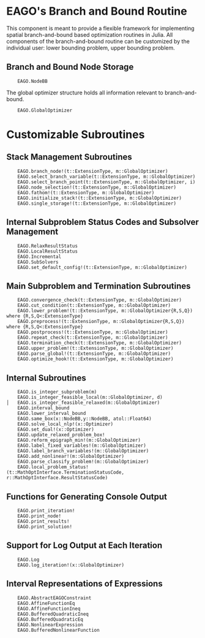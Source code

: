 # EAGO's Branch and Bound Routine

This component is meant to provide a flexible framework for implementing spatial branch-and-bound based optimization routines in Julia.
All components of the branch-and-bound routine can be customized by the individual user: lower bounding problem, upper bounding problem.

## Branch and Bound Node Storage

```@docs
    EAGO.NodeBB
```

The global optimizer structure holds all information relevant to branch-and-bound.

```@docs
    EAGO.GlobalOptimizer
```

# Customizable Subroutines

## Stack Management Subroutines

```@docs
    EAGO.branch_node!(t::ExtensionType, m::GlobalOptimizer)
    EAGO.select_branch_variable(t::ExtensionType, m::GlobalOptimizer)
    EAGO.select_branch_point(t::ExtensionType, m::GlobalOptimizer, i)
    EAGO.node_selection!(t::ExtensionType, m::GlobalOptimizer)
    EAGO.fathom!(t::ExtensionType, m::GlobalOptimizer)
    EAGO.initialize_stack!(t::ExtensionType, m::GlobalOptimizer)
    EAGO.single_storage!(t::ExtensionType, m::GlobalOptimizer)
```

## Internal Subproblem Status Codes and Subsolver Management

```@docs
    EAGO.RelaxResultStatus
    EAGO.LocalResultStatus
    EAGO.Incremental
    EAGO.SubSolvers
    EAGO.set_default_config!(t::ExtensionType, m::GlobalOptimizer)
```

## Main Subproblem and Termination Subroutines

```@docs
    EAGO.convergence_check(t::ExtensionType, m::GlobalOptimizer)
    EAGO.cut_condition(t::ExtensionType, m::GlobalOptimizer)
    EAGO.lower_problem!(t::ExtensionType, m::GlobalOptimizer{R,S,Q}) where {R,S,Q<:ExtensionType}
    EAGO.preprocess!(t::ExtensionType, m::GlobalOptimizer{R,S,Q}) where {R,S,Q<:ExtensionType}
    EAGO.postprocess!(t::ExtensionType, m::GlobalOptimizer)
    EAGO.repeat_check(t::ExtensionType, m::GlobalOptimizer)
    EAGO.termination_check(t::ExtensionType, m::GlobalOptimizer)
    EAGO.upper_problem!(t::ExtensionType, m::GlobalOptimizer)
    EAGO.parse_global!(t::ExtensionType, m::GlobalOptimizer)
    EAGO.optimize_hook!(t::ExtensionType, m::GlobalOptimizer)
```

## Internal Subroutines

```@docs
    EAGO.is_integer_subproblem(m)
    EAGO.is_integer_feasible_local(m::GlobalOptimizer, d)
│   EAGO.is_integer_feasible_relaxed(m::GlobalOptimizer)
    EAGO.interval_bound
    EAGO.lower_interval_bound
    EAGO.same_box(x::NodeBB,y::NodeBB, atol::Float64)
    EAGO.solve_local_nlp!(x::Optimizer)
    EAGO.set_dual!(x::Optimizer)
    EAGO.update_relaxed_problem_box!
    EAGO.reform_epigraph_min!(m::GlobalOptimizer)
    EAGO.label_fixed_variables!(m::GlobalOptimizer)
    EAGO.label_branch_variables!(m::GlobalOptimizer)
    EAGO.add_nonlinear!(m::GlobalOptimizer)
    EAGO.parse_classify_problem!(m::GlobalOptimizer)
    EAGO.local_problem_status!(t::MathOptInterface.TerminationStatusCode, r::MathOptInterface.ResultStatusCode)
```

## Functions for Generating Console Output

```@docs
    EAGO.print_iteration!
    EAGO.print_node!
    EAGO.print_results!
    EAGO.print_solution!
```

## Support for Log Output at Each Iteration

```@docs
    EAGO.Log
    EAGO.log_iteration!(x::GlobalOptimizer)
```

## Interval Representations of Expressions

```@docs
    EAGO.AbstractEAGOConstraint
    EAGO.AffineFunctionEq
    EAGO.AffineFunctionIneq
    EAGO.BufferedQuadraticIneq
    EAGO.BufferedQuadraticEq
    EAGO.NonlinearExpression
    EAGO.BufferedNonlinearFunction
```
